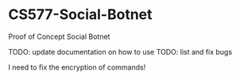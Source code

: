 CS577-Social-Botnet
===================

Proof of Concept Social Botnet

TODO: update documentation on how to use
TODO: list and fix bugs

I need to fix the encryption of commands!
